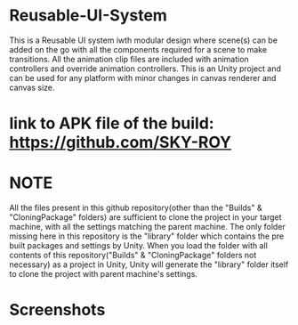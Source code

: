 # Reusable-UI-System

This is a Reusable UI system iwth modular design where scene(s) can be added on the go with all the components required for a scene to make transitions. All the animation clip files are included with animation controllers and override animation controllers. This is an Unity project and can be used for any platform with minor changes in canvas renderer and canvas size. 

# link to APK file of the build: https://github.com/SKY-ROY

# NOTE
All the files present in this github repository(other than the "Builds" & "CloningPackage" folders) are sufficient to clone the project in your target machine, with all the settings matching the parent machine. The only folder missing here in this repository is the "library" folder which contains the pre built packages and settings by Unity. When you load the folder with all contents of this repository("Builds" & "CloningPackage" folders not necessary) as a project in Unity, Unity will generate the "library" folder itself to clone the project with parent machine's settings.

# Screenshots


